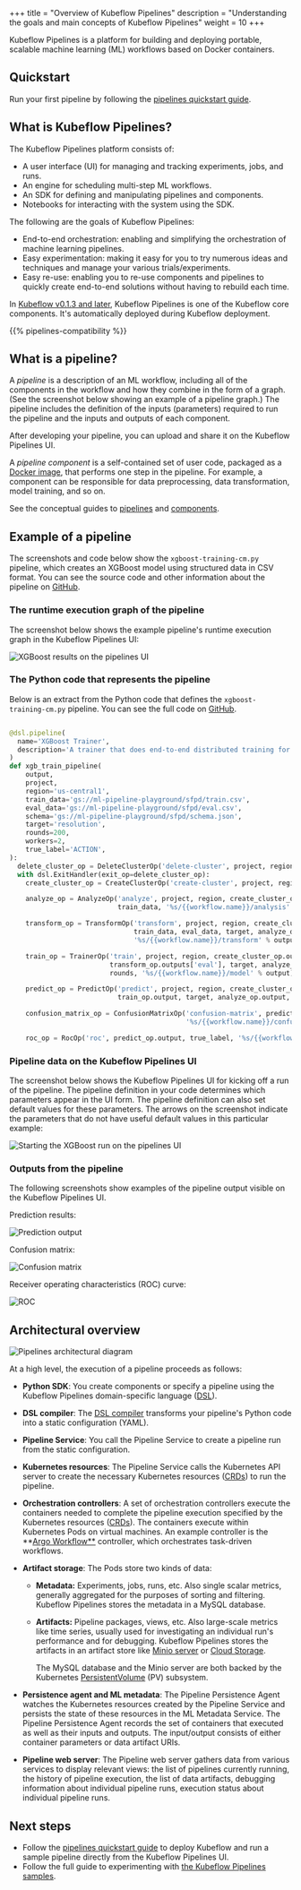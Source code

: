 +++
title = "Overview of Kubeflow Pipelines"
description = "Understanding the goals and main concepts of Kubeflow Pipelines"
weight = 10
+++

Kubeflow Pipelines is a platform for building and deploying portable, 
scalable machine learning (ML) workflows based on Docker containers.

## Quickstart

Run your first pipeline by following the 
[pipelines quickstart guide](/docs/guides/pipelines/pipelines-quickstart).

## What is Kubeflow Pipelines?

The Kubeflow Pipelines platform consists of:

* A user interface (UI) for managing and tracking experiments, jobs, and runs.
* An engine for scheduling multi-step ML workflows.
* An SDK for defining and manipulating pipelines and components.
* Notebooks for interacting with the system using the SDK.

The following are the goals of Kubeflow Pipelines:

* End-to-end orchestration: enabling and simplifying the orchestration of
  machine learning pipelines.
* Easy experimentation: making it easy for you to try numerous ideas and 
  techniques and manage your various trials/experiments.
* Easy re-use: enabling you to re-use components and pipelines to quickly 
  create end-to-end solutions without having to rebuild each time.

In 
[Kubeflow v0.1.3 and later](https://github.com/kubeflow/pipelines/releases/tag/0.1.3),
Kubeflow Pipelines is one of the Kubeflow core components. It's automatically deployed during Kubeflow deployment.

{{% pipelines-compatibility %}}

## What is a pipeline?

A _pipeline_ is a description of an ML workflow, including all of the components 
in the workflow and how they combine in the form of a graph. (See the
screenshot below showing an example of a pipeline graph.) The pipeline
includes the definition of the inputs (parameters) required to run the pipeline 
and the inputs and outputs of each component.

After developing your pipeline, you can upload and share it on the 
Kubeflow Pipelines UI.

A _pipeline component_ is a self-contained set of user code, packaged as a 
[Docker image](https://docs.docker.com/get-started/), that 
performs one step in the pipeline. For example, a component can be responsible
for data preprocessing, data transformation, model training, and so on.

See the conceptual guides to [pipelines](/docs/pipelines/concepts/pipeline/)
and [components](/docs/pipelines/concepts/component/).

## Example of a pipeline

The screenshots and code below show the `xgboost-training-cm.py` pipeline, which
creates an XGBoost model using structured data in CSV format. You can see the
source code and other information about the pipeline on 
[GitHub](https://github.com/kubeflow/pipelines/tree/master/samples/xgboost-spark).

### The runtime execution graph of the pipeline

The screenshot below shows the example pipeline's runtime execution graph in the
Kubeflow Pipelines UI:

<img src="/docs/images/pipelines-xgboost-graph.png" 
  alt="XGBoost results on the pipelines UI"
  class="mt-3 mb-3 border border-info rounded">

### The Python code that represents the pipeline

Below is an extract from the Python code that defines the 
`xgboost-training-cm.py` pipeline. You can see the full code on 
[GitHub](https://github.com/kubeflow/pipelines/tree/master/samples/xgboost-spark).

```python

@dsl.pipeline(
  name='XGBoost Trainer',
  description='A trainer that does end-to-end distributed training for XGBoost models.'
)
def xgb_train_pipeline(
    output,
    project,
    region='us-central1',
    train_data='gs://ml-pipeline-playground/sfpd/train.csv',
    eval_data='gs://ml-pipeline-playground/sfpd/eval.csv',
    schema='gs://ml-pipeline-playground/sfpd/schema.json',
    target='resolution',
    rounds=200,
    workers=2,
    true_label='ACTION',
):
  delete_cluster_op = DeleteClusterOp('delete-cluster', project, region).apply(gcp.use_gcp_secret('user-gcp-sa'))
  with dsl.ExitHandler(exit_op=delete_cluster_op):
    create_cluster_op = CreateClusterOp('create-cluster', project, region, output).apply(gcp.use_gcp_secret('user-gcp-sa'))

    analyze_op = AnalyzeOp('analyze', project, region, create_cluster_op.output, schema,
                           train_data, '%s/{{workflow.name}}/analysis' % output).apply(gcp.use_gcp_secret('user-gcp-sa'))

    transform_op = TransformOp('transform', project, region, create_cluster_op.output,
                               train_data, eval_data, target, analyze_op.output,
                               '%s/{{workflow.name}}/transform' % output).apply(gcp.use_gcp_secret('user-gcp-sa'))

    train_op = TrainerOp('train', project, region, create_cluster_op.output, transform_op.outputs['train'],
                         transform_op.outputs['eval'], target, analyze_op.output, workers,
                         rounds, '%s/{{workflow.name}}/model' % output).apply(gcp.use_gcp_secret('user-gcp-sa'))

    predict_op = PredictOp('predict', project, region, create_cluster_op.output, transform_op.outputs['eval'],
                           train_op.output, target, analyze_op.output, '%s/{{workflow.name}}/predict' % output).apply(gcp.use_gcp_secret('user-gcp-sa'))

    confusion_matrix_op = ConfusionMatrixOp('confusion-matrix', predict_op.output,
                                            '%s/{{workflow.name}}/confusionmatrix' % output).apply(gcp.use_gcp_secret('user-gcp-sa'))

    roc_op = RocOp('roc', predict_op.output, true_label, '%s/{{workflow.name}}/roc' % output).apply(gcp.use_gcp_secret('user-gcp-sa'))
```

### Pipeline data on the Kubeflow Pipelines UI

The screenshot below shows the Kubeflow Pipelines UI for kicking off a run of
the pipeline. The pipeline definition in your code determines which parameters 
appear in the UI form. The pipeline definition can also set default values for 
these parameters. The arrows on the screenshot indicate the 
parameters that do not have useful default values in this particular example: 

<img src="/docs/images/pipelines-start-xgboost-run.png" 
  alt="Starting the XGBoost run on the pipelines UI"
  class="mt-3 mb-3 border border-info rounded">

### Outputs from the pipeline

The following screenshots show examples of the pipeline output visible on
the Kubeflow Pipelines UI.

Prediction results:

<img src="/docs/images/predict.png" 
  alt="Prediction output"
  class="mt-3 mb-3 p-3 border border-info rounded">

Confusion matrix:

<img src="/docs/images/cm.png" 
  alt="Confusion matrix"
  class="mt-3 mb-3 p-3 border border-info rounded">

Receiver operating characteristics (ROC) curve:

<img src="/docs/images/roc.png" 
  alt="ROC"
  class="mt-3 mb-3 p-3 border border-info rounded">

## Architectural overview

<img src="/docs/images/pipelines-architecture.png" 
  alt="Pipelines architectural diagram"
  class="mt-3 mb-3 p-3 border border-info rounded">

At a high level, the execution of a pipeline proceeds as follows: 

* **Python SDK**: You create components or specify a pipeline using the Kubeflow
  Pipelines domain-specific language 
  ([DSL](https://github.com/kubeflow/pipelines/tree/master/sdk/python/kfp/dsl)).
* **DSL compiler**: The
  [DSL compiler](https://github.com/kubeflow/pipelines/tree/master/sdk/python/kfp/compiler)
  transforms your pipeline's Python code into a static configuration (YAML).
* **Pipeline Service**: You call the Pipeline Service to create a
  pipeline run from the static configuration. 
* **Kubernetes resources**: The Pipeline Service calls the Kubernetes API
  server to create the necessary Kubernetes resources
  ([CRDs](https://kubernetes.io/docs/concepts/extend-kubernetes/api-extension/custom-resources/))
  to run the pipeline.   
* **Orchestration controllers**: A set of orchestration controllers
  execute the containers needed to complete the pipeline execution specified
  by the Kubernetes resources
  ([CRDs](https://kubernetes.io/docs/concepts/extend-kubernetes/api-extension/custom-resources/)).
  The containers execute within Kubernetes Pods on virtual machines. An
  example controller is the **[Argo
  Workflow**](https://github.com/argoproj/argo) controller, which
  orchestrates task-driven workflows. 
* **Artifact storage**: The Pods store two kinds of data: 

  * **Metadata:** Experiments, jobs, runs, etc. Also single scalar metrics, 
    generally aggregated for the purposes of sorting and filtering. 
    Kubeflow Pipelines stores the metadata in a MySQL database.
  * **Artifacts:** Pipeline packages, views, etc. Also
    large-scale metrics like time series, usually used for investigating an 
    individual run's performance and for debugging. Kubeflow Pipelines 
    stores the artifacts in an artifact store like
    [Minio server](https://docs.minio.io/) or 
    [Cloud Storage](https://cloud.google.com/storage/docs/).

    The MySQL database and the Minio server are both backed by the Kubernetes
    [PersistentVolume](https://kubernetes.io/docs/concepts/storage/persistent-volumes/#types-of-persistent-volumes)
    (PV) subsystem. 

* **Persistence agent and ML metadata**: The Pipeline Persistence Agent
  watches the Kubernetes resources created by the Pipeline Service and
  persists the state of these resources in the ML Metadata Service. The
  Pipeline Persistence Agent records the set of containers that executed as
  well as their inputs and outputs. The input/output consists of either
  container parameters or data artifact URIs. 
* **Pipeline web server**: The Pipeline web server gathers data from various
  services to display relevant views: the list of pipelines currently running,
  the history of pipeline execution, the list of data artifacts, debugging
  information about individual pipeline runs, execution status about individual
  pipeline runs.

## Next steps

* Follow the 
  [pipelines quickstart guide](/docs/guides/pipelines/pipelines-quickstart) to 
  deploy Kubeflow and run a sample pipeline directly from the 
  Kubeflow Pipelines UI.
* Follow the full guide to experimenting with
  [the Kubeflow Pipelines samples](/docs/pipelines/tutorials/build-pipeline/).
  
